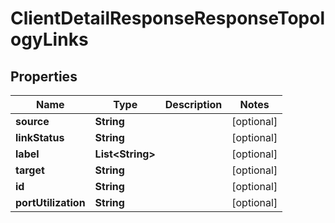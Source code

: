 
# ClientDetailResponseResponseTopologyLinks

## Properties
Name | Type | Description | Notes
------------ | ------------- | ------------- | -------------
**source** | **String** |  |  [optional]
**linkStatus** | **String** |  |  [optional]
**label** | **List&lt;String&gt;** |  |  [optional]
**target** | **String** |  |  [optional]
**id** | **String** |  |  [optional]
**portUtilization** | **String** |  |  [optional]



